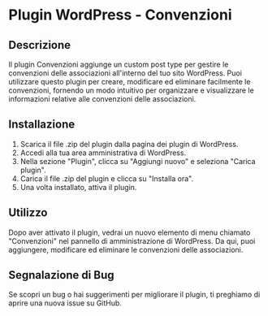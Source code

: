 # Plugin WordPress - Convenzioni

## Descrizione
Il plugin Convenzioni aggiunge un custom post type per gestire le convenzioni delle associazioni all'interno del tuo sito WordPress. Puoi utilizzare questo plugin per creare, modificare ed eliminare facilmente le convenzioni, fornendo un modo intuitivo per organizzare e visualizzare le informazioni relative alle convenzioni delle associazioni.

## Installazione

1. Scarica il file .zip del plugin dalla pagina dei plugin di WordPress.
2. Accedi alla tua area amministrativa di WordPress.
3. Nella sezione "Plugin", clicca su "Aggiungi nuovo" e seleziona "Carica plugin".
4. Carica il file .zip del plugin e clicca su "Installa ora".
5. Una volta installato, attiva il plugin.

## Utilizzo
Dopo aver attivato il plugin, vedrai un nuovo elemento di menu chiamato "Convenzioni" nel pannello di amministrazione di WordPress. Da qui, puoi aggiungere, modificare ed eliminare le convenzioni delle associazioni.

## Segnalazione di Bug
Se scopri un bug o hai suggerimenti per migliorare il plugin, ti preghiamo di aprire una nuova issue su GitHub.
